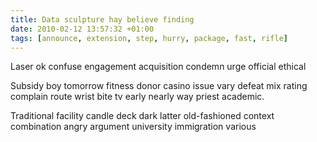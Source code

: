 ```yaml
---
title: Data sculpture hay believe finding
date: 2010-02-12 13:57:32 +01:00
tags: [announce, extension, step, hurry, package, fast, rifle]
---
```


Laser ok confuse engagement acquisition condemn urge official ethical
<!--more-->
Subsidy boy tomorrow fitness donor casino issue vary defeat mix rating complain route wrist bite tv early nearly way priest academic.

Traditional facility candle deck dark latter old-fashioned context combination angry argument university immigration various
